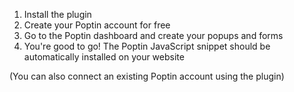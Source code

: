 1. Install the plugin
2. Create your Poptin account for free
3. Go to the Poptin dashboard and create your popups and forms
4. You're good to go! The Poptin JavaScript snippet should be automatically installed on your website

(You can also connect an existing Poptin account using the plugin)